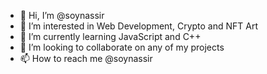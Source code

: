 - 👋 Hi, I’m @soynassir
- 👀 I’m interested in Web Development, Crypto and NFT Art
- 🌱 I’m currently learning JavaScript and C++
- 💞️ I’m looking to collaborate on any of my projects
- 📫 How to reach me @soynassir

<!---
soynassir/soynassir is a ✨ special ✨ repository because its `README.md` (this file) appears on your GitHub profile.
You can click the Preview link to take a look at your changes.
--->
